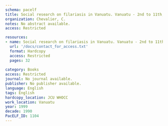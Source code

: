 ```yaml
---
schema: pacelf
title: Social research on filariasis in Vanuatu. Vanuatu - 2nd to 11th, August, 1999
organization: Chevalier, C.
notes: No abstract available.
access: Restricted

resources:
- name: Social research on filariasis in Vanuatu. Vanuatu - 2nd to 11th, August, 1999
  url: '/docs/contact_for_access.txt'
  format: Hardcopy
  access: Restricted
  pages: 32
 
category: Books
access: Restricted
journal: No journal available.
publisher: No publisher available. 
language: English 
tags: English 
hardcopy_location: JCU WHOCC
work_location: Vanuatu
year: 1999
decade: 1990
PacELF_ID: 1104
---
```

